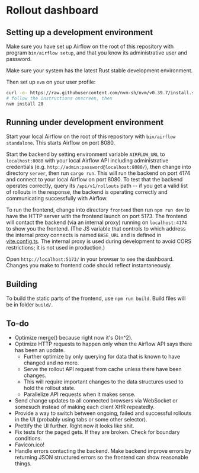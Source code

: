 # Rollout dashboard

## Setting up a development environment

Make sure you have set up Airflow on the root of this repository with
program `bin/airflow setup`, and that you know its administrative
user and password.

Make sure your system has the latest Rust stable development environment.

Then set up `nvm` on your user profile:

```sh
curl -o- https://raw.githubusercontent.com/nvm-sh/nvm/v0.39.7/install.sh | bash
# follow the instructions onscreen, then
nvm install 20
```

## Running under development environment

Start your local Airflow on the root of this repository with
`bin/airflow standalone`.  This starts Airflow on port 8080.

Start the backend by setting environment variable `AIRFLOW_URL` to
`localhost:8080` with your local Airflow API including administrative
credentials (e.g. `http://admin:password@localhost:8080/`), then change
into directory `server`, then run `cargo run`.  This will run the backend
on port 4174 and connect to your local Airflow on port 8080.  To test
that the backend operates correctly, query its `/api/v1/rollouts` path
-- if you get a valid list of rollouts in the response, the backend is
operating correctly and communicating successfully with Airflow.

To run the frontend, change into directory `frontend` then run
`npm run dev` to have the HTTP server with the frontend launch on port
5173.  The frontend will contact the backend (via an internal proxy)
running on `localhost:4174` to show you the frontend.  (The JS variable
that controls to which address the internal proxy connects is named
`BASE_URL` and is defined in [vite.config.ts](frontend/vite.config.ts).
The internal proxy is used during development to avoid CORS restrictions;
it is not used in production.)

Open `http://localhost:5173/` in your browser to see the dashboard.
Changes you make to frontend code should reflect instantaneously.

## Building

To build the static parts of the frontend, use
`npm run build`.  Build files will be in folder `build/`.

## To-do

* Optimize merge() because right now it's O(n^2).
* Optimize HTTP requests to happen only when the Airflow API says there has been an update.
  * Further optimize by only querying for data that is known to have changed and no more.
  * Serve the rollout API request from cache unless there have been changes.
  * This will require important changes to the data structures used to hold the rollout state.
  * Parallelize API requests when it makes sense.
* Send change updates to all connected browsers via WebSocket or somesuch instead of making each client XHR repeatedly.
* Provide a way to switch between ongoing, failed and successful rollouts in the UI (probably using tabs or some other selector).
* Prettify the UI further.  Right now it looks like shit.
* Fix tests for the paged gets.  If they are broken.  Check for boundary conditions.
* Favicon.ico!
* Handle errors contacting the backend.  Make backend improve errors by returning JSON
  structured errors so the frontend can show reasonable things.
